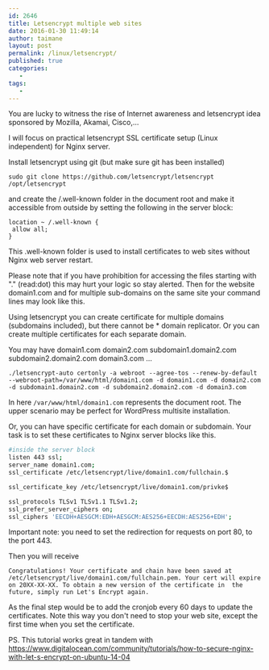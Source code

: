 ```yaml
---
id: 2646
title: Letsencrypt multiple web sites
date: 2016-01-30 11:49:14
author: taimane
layout: post
permalink: /linux/letsencrypt/
published: true
categories:
   -
tags:
   -
---
```

You are lucky to witness the rise of Internet awareness and letsencrypt idea sponsored by  Mozilla, Akamai, Cisco,...

I will focus on practical letsencrypt SSL certificate setup (Linux independent) for Nginx server.

Install letsencrypt using git (but make sure git has been installed) 

```
sudo git clone https://github.com/letsencrypt/letsencrypt /opt/letsencrypt
```
and create the /.well-known folder in the document root and make it accessible from outside by setting the following in the server block:

```
location ~ /.well-known {
 allow all;
}
```

This .well-known folder is used to install certificates to web sites without Nginx web server restart.

Please note that if you have prohibition for accessing the files starting with "." (read:dot) this may hurt your logic so stay alerted. Then for the website domain1.com and for multiple sub-domains on the same site your command lines may look like this.

Using letsencrypt you can create certificate for multiple domains (subdomains included), but there cannot be * domain replicator. Or you can create multiple certificates for each separate domain.

You may have domain1.com domain2.com subdomain1.domain2.com subdomain2.domain2.com domain3.com ...

```
./letsencrypt-auto certonly -a webroot --agree-tos --renew-by-default --webroot-path=/var/www/html/domain1.com -d domain1.com -d domain2.com -d subdomain1.domain2.com -d subdomain2.domain2.com -d domain3.com
```



In here <code>/var/www/html/domain1.com</code> represents the document root. The upper scenario may be perfect for WordPress multisite installation.



Or, you can have specific certificate for each domain or subdomain. Your task is to set these certificates to Nginx server blocks like this.


```bash
#inside the server block
listen 443 ssl;
server_name domain1.com;
ssl_certificate /etc/letsencrypt/live/domain1.com/fullchain.$

ssl_certificate_key /etc/letsencrypt/live/domain1.com/privke$

ssl_protocols TLSv1 TLSv1.1 TLSv1.2;
ssl_prefer_server_ciphers on;
ssl_ciphers 'EECDH+AESGCM:EDH+AESGCM:AES256+EECDH:AES256+EDH';
```
Important note: you need to set the redirection for requests on port 80, to the port 443. 

Then you will receive

```
Congratulations! Your certificate and chain have been saved at /etc/letsencrypt/live/domain1.com/fullchain.pem. Your cert will expire on 20XX-XX-XX. To obtain a new version of the certificate in  the future, simply run Let's Encrypt again. 
```
As the final step would be to add the cronjob every 60 days to update the certificates. Note this way you don't need to stop your web site, except the first time when you set the certificate.

PS. This tutorial works great in tandem with https://www.digitalocean.com/community/tutorials/how-to-secure-nginx-with-let-s-encrypt-on-ubuntu-14-04

